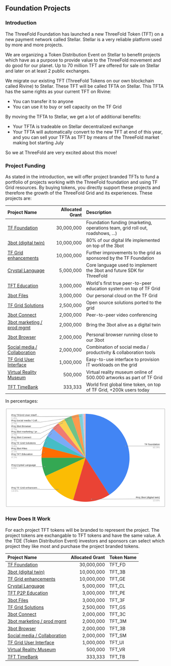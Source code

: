 ## Foundation Projects

### Introduction
The ThreeFold Foundation has launched a new ThreeFold Token (TFT) on a new payment network called Stellar. Stellar is a very reliable platform used by more and more projects.

We are organizing a Token Distribution Event on Stellar to benefit projects which have as a purpose to provide value to the ThreeFold movement and do good for our planet. Up to 70 million TFT are offered for sale on Stellar and later on at least 2 public exchanges.

We migrate our existing TFT (ThreeFold Tokens on our own blockchain called Rivine) to Stellar. These TFT will be called TFTA on Stellar. This TFTA has the same rights as your current TFT on Rivine:

- You can transfer it to anyone
- You can use it to buy or sell capacity on the TF Grid

By moving the TFTA to Stellar, we get a lot of  additional benefits:

- Your TFTA is tradeable on Stellar decentralized exchange
- Your TFTA will automatically convert to the new TFT at end of this year, and you can sell your TFTA as TFT by means of the ThreeFold market making bot starting July

So we at ThreeFold are very excited about this move!

### Project Funding

As stated in the introduction, we will offer project branded TFTs to fund a portfolio of projects working with the ThreeFold foundation and using TF Grid resources. By buying tokens, you directly support these projects and therefore the growth of the ThreeFold Grid and its experiences. These projects are:

| Project Name | Allocated Grant | Description |
|:-------------|---------------:|:------------|
| [TF Foundation](foundation_readme.md)	| 30,000,000		| Foundation funding (marketing, operations team, grid roll out, roadshows, ...) |
| [3bot (digital twin)](3botdigitaltwin_readme.md)	| 10,000,000		| 80% of our digital life implemented on top of the 3bot |
|[TF Grid enhancements](gridenhancements_readme.md)	| 10,000,000		| Further improvements to the grid as sponsored by the TF Foundation |
| [Crystal Language](crystallang_readme.md)	| 5,000,000		| Core language used to implement the 3bot and future SDK for ThreeFold |
| [TFT Education](education_readme.md)	| 3,000,000		| World's first true peer-to-peer education system on top of TF Grid |
| [3bot Files](3botfiles_readme.md)	| 3,000,000		| Our personal cloud on the TF Grid |
| [TF Grid Solutions](gridsolutions_readme.md)	| 2,500,000		| Open source solutions ported to the grid |
| [3bot Connect](3botconnect_readme.md) 	| 2,000,000		| Peer-to-peer video conferencing |
|[3bot marketing / prod mgmt](3botmarketing_readme.md)	| 2,000,000		| Bring the 3bot alive as a digital twin |
| [3bot Browser](3botbrowser_readme.md)	 | 2,000,000		| Personal browser running close to our 3bot |
| [Social media / Collaboration](socialmedia_readme.md) | 2,000,000		| Combination of social media / productivity & collaboration tools |
| [TF Grid User Interface](griduserinterface_readme.md)	| 1,000,000		| Easy-to-use interface to provision IT workloads on the grid |
| [Virtual Reality Museum](vrmuseum_readme.md)	| 500,000		| Virtual reality museum online of 500.000 artworks as part of TF Grid |
| [TFT TimeBank](timebank_readme.md)	| 333,333		| World first global time token, on top of TF Grid, +200k users today |


In percentages:

![](./img/token_project_distribution_percentage.png)

### How Does It Work

For each project TFT tokens will be branded to represent the project.  The project tokens are exchangable to TFT tokens and have the same value.  A the TDE (Token Distribution Event) investors and sponsors can select which project they like most and purchase the project branded tokens.

| Project Name | Allocated Grant | Token Name |
|:-------------|---------------:|:------------|
| [TF Foundation](foundation_readme.md)	| 30,000,000		| TFT_FD |
| [3bot (digital twin)](3botdigitaltwin_readme.md)	| 10,000,000		| TFT_3B |
|[TF Grid enhancements](gridenhancements_readme.md)	| 10,000,000		| TFT_GE |
| [Crystal Language](crystallang_readme.md)	| 5,000,000		| TFT_CL  |
| [TFT P2P Education](education_readme.md)	| 3,000,000		| TFT_PE |
| [3bot Files](3botfiles_readme.md)	| 3,000,000		| TFT_3F |
| [TF Grid Solutions](gridsolutions_readme.md)	| 2,500,000		| TFT_GS |
| [3bot Connect](3botconnect_readme.md) 	| 2,000,000		| TFT_3C |
|[3bot marketing / prod mgmt](3botmarketing_readme.md)	| 2,000,000		| TFT_3M |
| [3bot Browser](3botbrowser_readme.md)	 | 2,000,000		| TFT_3B |
| [Social media / Collaboration](socialmedia_readme.md) | 2,000,000		| TFT_SM |
| [TF Grid User Interface](griduserinterface_readme.md)	| 1,000,000		| TFT_UI |
| [Virtual Reality Museum](vrmuseum_readme.md)	| 500,000		| TFT_VR |
| [TFT TimeBank](timebank_readme.md)	| 333,333		| TFT_TB |